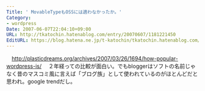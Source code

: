 ```yaml
---
Title: ' MovableTypeもOSSには適わなかったか。'
Category:
- wordpress
Date: 2007-06-07T22:04:10+09:00
URL: http://tkatochin.hatenablog.com/entry/20070607/1181221450
EditURL: https://blog.hatena.ne.jp/t-katochin/tkatochin.hatenablog.com/atom/entry/6653586347154755395
---
```


　http://plasticdreams.org/archives/2007/03/26/1694/how-popular-wordpress-is/
　２年経っての比較が面白い。でもbloggerはソフトの名前じゃなく昔のマスコミ風に言えば「ブログ族」として使われているのがほとんどだと思われ。google trendだし。
